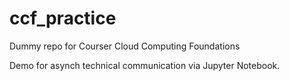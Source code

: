 # ccf_practice
Dummy repo for Courser Cloud Computing Foundations

Demo for asynch technical communication via Jupyter Notebook.
